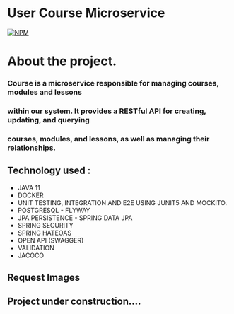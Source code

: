 # User Course Microservice

[![NPM](https://img.shields.io/npm/l/react)](https://github.com/JoelMaciel/Product-Catalog/blob/readm/LICENCE)

# About the project.

### Course is a microservice responsible for managing courses, modules and lessons
### within our system. It provides a RESTful API for creating, updating, and querying
### courses, modules, and lessons, as well as managing their relationships.


## Technology used :
-  JAVA 11 
-  DOCKER
-  UNIT TESTING, INTEGRATION AND E2E USING JUNIT5 AND MOCKITO.
-  POSTGRESQL - FLYWAY
-  JPA PERSISTENCE - SPRING DATA JPA
-  SPRING SECURITY
-  SPRING HATEOAS
-  OPEN API (SWAGGER)
-  VALIDATION
-  JACOCO

## Request Images



## Project under construction....